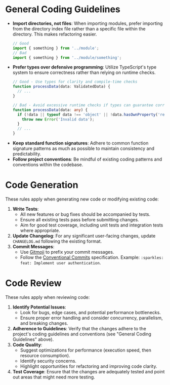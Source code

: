 # General Coding Guidelines

- **Import directories, not files**: When importing modules, prefer importing from the directory index file rather than a specific file within the directory. This makes refactoring easier.
  ```typescript
  // Good
  import { something } from '../module';
  // Bad
  import { something } from '../module/something';
  ```
- **Prefer types over defensive programming**: Utilize TypeScript's type system to ensure correctness rather than relying on runtime checks.
  ```typescript
  // Good - Use types for clarity and compile-time checks
  function processData(data: ValidatedData) {
    // ...
  }

  // Bad - Avoid excessive runtime checks if types can guarantee correctness
  function processData(data: any) {
    if (!data || typeof data !== 'object' || !data.hasOwnProperty('requiredField')) {
      throw new Error('Invalid data');
    }
    // ...
  }
  ```
- **Keep standard function signatures**: Adhere to common function signature patterns as much as possible to maintain consistency and predictability.
- **Follow project conventions**: Be mindful of existing coding patterns and conventions within the codebase.

# Code Generation

These rules apply when generating new code or modifying existing code:

1.  **Write Tests**:
    *   All new features or bug fixes should be accompanied by tests.
    *   Ensure all existing tests pass before submitting changes.
    *   Aim for good test coverage, including unit tests and integration tests where appropriate.
2.  **Update Changelog**: For any significant user-facing changes, update `CHANGELOG.md` following the existing format.
3.  **Commit Messages**:
    *   Use [Gitmoji](https://gitmoji.dev/) to prefix your commit messages.
    *   Follow the [Conventional Commits](https://www.conventionalcommits.org/) specification. Example: `:sparkles: feat: Implement user authentication`.

# Code Review

These rules apply when reviewing code:

1.  **Identify Potential Issues**:
    *   Look for bugs, edge cases, and potential performance bottlenecks.
    *   Ensure proper error handling and consider concurrency, parallelism, and breaking changes.
2.  **Adherence to Guidelines**: Verify that the changes adhere to the project's coding guidelines and conventions (see "General Coding Guidelines" above).
3.  **Code Quality**:
    *   Suggest optimizations for performance (execution speed, then resource consumption).
    *   Identify security concerns.
    *   Highlight opportunities for refactoring and improving code clarity.
4.  **Test Coverage**: Ensure that the changes are adequately tested and point out areas that might need more testing.

